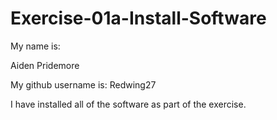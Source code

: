 # Exercise-01a-Install-Software
My name is:

Aiden Pridemore

My github username is:
Redwing27

I have installed all of the software as part of the exercise.
